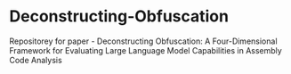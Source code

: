 # Deconstructing-Obfuscation
Repositorey for paper - Deconstructing Obfuscation: A Four-Dimensional Framework for Evaluating Large Language Model Capabilities in Assembly Code Analysis
